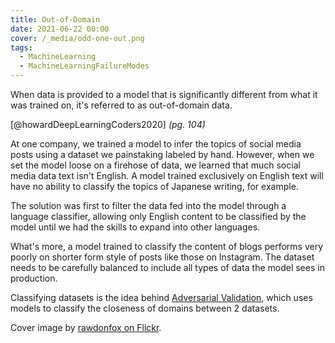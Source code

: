 ```yaml
---
title: Out-of-Domain
date: 2021-06-22 00:00
cover: /_media/odd-one-out.png
tags:
  - MachineLearning
  - MachineLearningFailureModes
---
```


When data is provided to a model that is significantly different from what it was trained on, it's referred to as out-of-domain data.

 [@howardDeepLearningCoders2020] *(pg. 104)*

At one company, we trained a model to infer the topics of social media posts using a dataset we painstaking labeled by hand. However, when we set the model loose on a firehose of data, we learned that much social media data text isn't English. A model trained exclusively on English text will have no ability to classify the topics of Japanese writing, for example.

The solution was first to filter the data fed into the model through a language classifier, allowing only English content to be classified by the model until we had the skills to expand into other languages.

What's more, a model trained to classify the content of blogs performs very poorly on shorter form style of posts like those on Instagram. The dataset needs to be carefully balanced to include all types of data the model sees in production.

Classifying datasets is the idea behind [Adversarial Validation](adversarial-validation.md), which uses models to classify the closeness of domains between 2 datasets.

Cover image by [rawdonfox on Flickr](https://www.flickr.com/photos/34739556@N04/6802867364).
